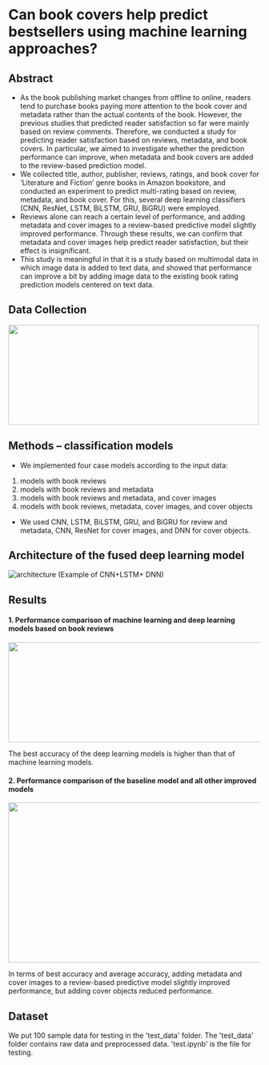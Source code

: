 # Can book covers help predict bestsellers using machine learning approaches?
## Abstract
* As the book publishing market changes from offline to online, readers tend to purchase books paying more attention to the book cover and metadata rather than the actual contents of the book. However, the previous studies that predicted reader satisfaction so far were mainly based on review comments. Therefore, we conducted a study for predicting reader satisfaction based on reviews, metadata, and book covers. In particular, we aimed to investigate whether the prediction performance can improve, when metadata and book covers are added to the review-based prediction model.
* We collected title, author, publisher, reviews, ratings, and book cover for ‘Literature and Fiction’ genre books in Amazon bookstore, and conducted an experiment to predict multi-rating based on review, metadata, and book cover. For this, several deep learning classifiers (CNN, ResNet, LSTM, BiLSTM, GRU, BiGRU) were employed.
* Reviews alone can reach a certain level of performance, and adding metadata and cover images to a review-based predictive model slightly improved performance. Through these results, we can confirm that metadata and cover images help predict reader satisfaction, but their effect is insignificant.
* This study is meaningful in that it is a study based on multimodal data in which image data is added to text data, and showed that performance can improve a bit by adding image data to the existing book rating prediction models centered on text data.
## Data Collection
<img src="https://user-images.githubusercontent.com/42277033/150510126-84e632b4-5ecd-43e2-9914-a2f3e53f2852.jpg"  width="500" height="200"/>

## Methods – classification models
* We implemented four case models according to the input data:
1) models with book reviews
2) models with book reviews and metadata
3) models with book reviews and metadata, and cover images
4) models with book reviews, metadata, cover images, and cover objects
* We used CNN, LSTM, BiLSTM, GRU, and BiGRU for review and metadata, CNN, ResNet for cover images, and DNN for cover objects.
## Architecture of the fused deep learning model
![architecture](https://user-images.githubusercontent.com/42277033/150513533-5296ff0f-675c-4db2-95f0-70be1813065b.jpg)
(Example of CNN+LSTM+ DNN)
## Results
#### 1. Performance comparison of machine learning and deep learning models based on book reviews
<img src="https://user-images.githubusercontent.com/42277033/150513894-052bfb01-e3d8-4dcd-8caf-e8ae5a2104dd.png"  width="800" height="200"/>

The best accuracy of the deep learning models is higher than that of machine learning models.

#### 2. Performance comparison of the baseline model and all other improved models
<img src="https://user-images.githubusercontent.com/42277033/150514523-7056a74e-33dc-426d-bcf7-7988bbca2a26.png"  width="800" height="320"/>

In terms of best accuracy and average accuracy, adding metadata and cover images to a review-based predictive model slightly improved performance, but adding cover objects reduced performance.
## Dataset
We put 100 sample data for testing in the 'test_data' folder. The 'test_data' folder contains raw data and preprocessed data. 'test.ipynb' is the file for testing.
